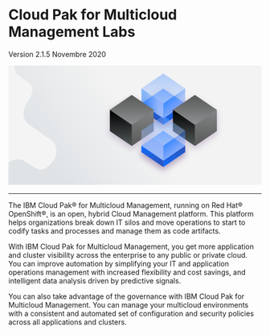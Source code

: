 #  Cloud Pak for Multicloud Management Labs

Version 2.1.5 Novembre 2020

![image-20201103192919403](images/image-20201103192919403-4428159.png)

-----

The IBM Cloud Pak® for Multicloud Management,  running on Red Hat® OpenShift®, is an open, hybrid Cloud Management  platform. This platform helps organizations break down IT silos and move  operations to start to codify tasks and processes         and manage them as code artifacts.

With IBM Cloud Pak for Multicloud Management, you get more  application and cluster visibility across the enterprise to any public  or private cloud. You can improve automation by simplifying your IT and  application operations management with increased         flexibility and cost savings, and intelligent data analysis  driven by predictive signals.

You can also take advantage of the governance with IBM Cloud  Pak for Multicloud Management. You can manage your multicloud  environments with a consistent and automated set of configuration and  security policies across all applications and clusters.